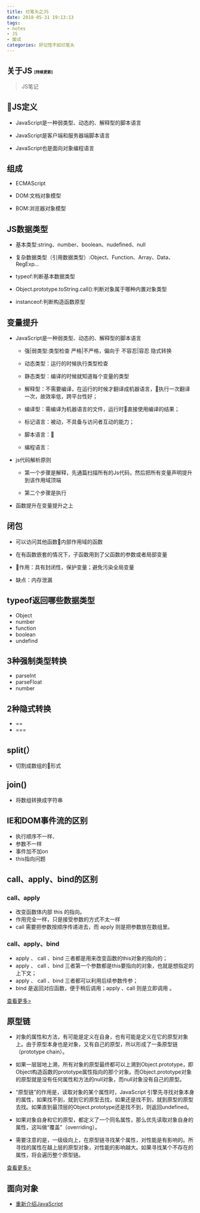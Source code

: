 ```yaml
---
title: 烂笔头之JS
date: 2018-05-31 19:13:13
tags:
- notes
- JS
- 面试
categories: 好记性不如烂笔头
---
```

## 关于JS <span style="font-size:.5em">[持续更新]</span>
> JS笔记 


<!--more-->
## JS定义
- JavaScript是一种弱类型、动态的、解释型的脚本语言

- JavaScript是客户端和服务器端脚本语言
- JavaScript也是面向对象编程语言
## 组成
- ECMAScript

- DOM:文档对象模型
- BOM:浏览器对象模型

## JS数据类型
- 基本类型:string、number、boolean、nudefined、null

- 复杂数据类型（引用数据类型）:Object、Function、Array、Data、RegExp...

- typeof:判断基本数据类型

- Object.prototype.toString.call():判断对象属于哪种内置对象类型

- instanceof:判断构造函数原型

 

## 变量提升
- JavaScript是一种弱类型、动态的、解释型的脚本语言

  - 强|弱类型:类型检查 严格|不严格，偏向于 不容忍|容忍 隐式转换

  - 动态类型：运行的时候执行类型检查
  - 静态类型：编译的时候就知道每个变量的类型

  - 解释型：不需要编译，在运行的时候才翻译成机器语言，执行一次翻译一次，故效率低，跨平台性好；
  - 编译型：需编译为机器语言的文件，运行时直接使用编译的结果；
  - 标记语言：被动，不具备与访问者互动的能力；
  - 脚本语言：
  - 编程语言：

- js代码解析原则
  - 第一个步骤是解释，先通篇扫描所有的Js代码，然后把所有变量声明提升到该作用域顶端

  - 第二个步骤是执行

- 函数提升在变量提升之上

## <span id="inline-blue"> 闭包 </span>
- 可以访问其他函数内部作用域的函数 

- 在有函数嵌套的情况下，子函数用到了父函数的参数或者局部变量

- 作用：具有封闭性，保护变量；避免污染全局变量

- 缺点：内存泄漏

## typeof返回哪些数据类型
- Object
- number
- function
- boolean
- undefind

## 3种强制类型转换
- parseInt
- parseFloat
- number

## 2种隐式转换
- == 
- ===
## split(）
- 切割成数组的形式

## join()
- 将数组转换成字符串
## IE和DOM事件流的区别
- 执行顺序不一样、
- 参数不一样
- 事件加不加on
- this指向问题
## call、apply、bind的区别
### call、apply
- 改变函数体内部 this 的指向。
- 作用完全一样，只是接受参数的方式不太一样
- call 需要把参数按顺序传递进去，而 apply 则是把参数放在数组里。　　
### call、apply、bind
- apply 、 call 、bind 三者都是用来改变函数的this对象的指向的；
- apply 、 call 、bind 三者第一个参数都是this要指向的对象，也就是想指定的上下文；
- apply 、 call 、bind 三者都可以利用后续参数传参；
- bind 是返回对应函数，便于稍后调用；apply 、call 则是立即调用 。

[查看更多>](http://www.cnblogs.com/coco1s/p/4833199.html)




## 原型链

- 对象的属性和方法，有可能是定义在自身，也有可能是定义在它的原型对象上。由于原型本身也是对象，又有自己的原型，所以形成了一条原型链（prototype chain）。

- 如果一层层地上溯，所有对象的原型最终都可以上溯到Object.prototype，即Object构造函数的prototype属性指向的那个对象。而Object.prototype对象的原型就是没有任何属性和方法的null对象，而null对象没有自己的原型。

- “原型链”的作用是，读取对象的某个属性时，JavaScript 引擎先寻找对象本身的属性，如果找不到，就到它的原型去找，如果还是找不到，就到原型的原型去找。如果直到最顶层的Object.prototype还是找不到，则返回undefined。

- 如果对象自身和它的原型，都定义了一个同名属性，那么优先读取对象自身的属性，这叫做“覆盖”（overriding）。

- 需要注意的是，一级级向上，在原型链寻找某个属性，对性能是有影响的。所寻找的属性在越上层的原型对象，对性能的影响越大。如果寻找某个不存在的属性，将会遍历整个原型链。  

[查看更多>](https://developer.mozilla.org/zh-CN/docs/Web/JavaScript/Inheritance_and_the_prototype_chain)

## 面向对象

- [重新介绍JavaScript](https://developer.mozilla.org/zh-CN/docs/Web/JavaScript/A_re-introduction_to_JavaScript)
